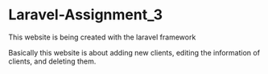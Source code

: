 # Laravel-Assignment_3

This website is being created with the laravel framework

Basically this website is about adding new clients, editing the information of clients, and deleting them.

